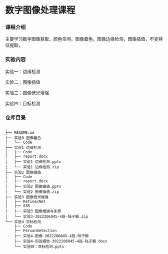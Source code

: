 # 数字图像处理课程

### 课程介绍

主要学习数字图像获取，颜色空间，图像着色，图像边缘检测，图像插值，不变特征提取，

### 实验内容

实验一：边缘检测

实验二：图像插值

实验三：图像低光增强

实验四：目标检测

### 仓库目录

```
.
├── README.md
├── 实验0 图像着色
│   └── Code
├── 实验1 边缘检测
│   ├── Code
│   ├── report.docx
│   ├── 实验1 边缘检测.pptx
│   └── 实验1 边缘检测.zip
├── 实验2 图像插值
│   ├── Code
│   ├── report.docx
│   ├── 实验2 图像插值.pptx
│   └── 实验2 图像插值.zip
├── 实验3 图像低光增强
│   ├── RetinexNet
│   ├── SSR
│   ├── 实验3 图像增强与复原
│   └── 实验3-3022206045-4班-陆子毅.zip
└── 实验4 目标检测
    ├── Code
    ├── PersonDetection
    ├── 实验4-图像-3022206045-4班-陆子毅
    ├── 实验4-实验报告-3022206045-4班-陆子毅.docx
    └── 实验四：目标检测.pptx
```

